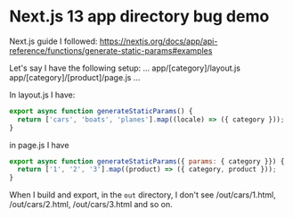# Next.js 13 app directory bug demo

Next.js guide I followed: https://nextjs.org/docs/app/api-reference/functions/generate-static-params#examples 

Let's say I have the following setup:
...
app/[category]/layout.js
app/[category]/[product]/page.js
...

In layout.js I have:

```js
export async function generateStaticParams() {
  return ['cars', 'boats', 'planes'].map((locale) => ({ category }));
}
```

in page.js I have

```js
export async function generateStaticParams({ params: { category }}) {
  return ['1', '2', '3'].map((product) => ({ category, product }));
}
```

When I build and export, in the `out` directory, I don't see /out/cars/1.html, /out/cars/2.html, /out/cars/3.html and so on.